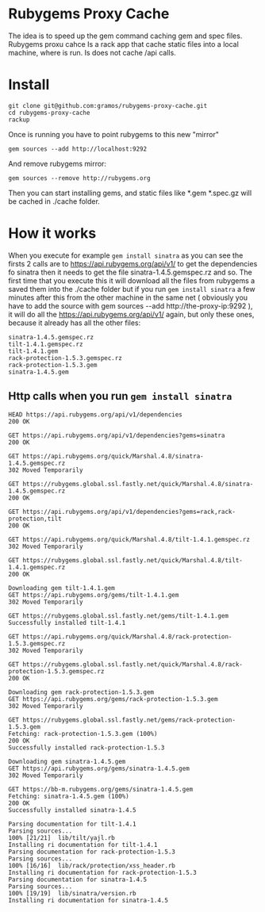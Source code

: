 Rubygems Proxy Cache
====================

The idea is to speed up the gem command caching gem and spec files.
Rubygems proxu cahce Is a rack app that cache static files into a
local machine, where is run. Is does not cache /api calls.

Install
=======

```
git clone git@github.com:gramos/rubygems-proxy-cache.git
cd rubygems-proxy-cache
rackup
```

Once is running you have to point rubygems to this new "mirror"

```
gem sources --add http://localhost:9292
```

And remove rubygems mirror:

```
gem sources --remove http://rubygems.org
```
Then you can start installing gems, and static files like
*.gem *.spec.gz will be cached in ./cache folder.

How it works
============

When you execute for example ```gem install sinatra```
as you can see the firsts 2 calls are to https://api.rubygems.org/api/v1/
to get the dependencies fo sinatra then it needs to get the file
sinatra-1.4.5.gemspec.rz and so. The first time that you execute this
it will download all the files from rubygems a saved them into the ./cache
folder but if you run ```gem install sinatra``` a few minutes after this
from the other machine in the same net ( obviously you have to add the source with
gem sources --add http://the-proxy-ip:9292 ), it will do all the
https://api.rubygems.org/api/v1/ again, but only these ones, because it already has
all the other files:


```
sinatra-1.4.5.gemspec.rz
tilt-1.4.1.gemspec.rz
tilt-1.4.1.gem
rack-protection-1.5.3.gemspec.rz
rack-protection-1.5.3.gem
sinatra-1.4.5.gem
```

Http calls when you run ```gem install sinatra```
-------------------------------------------------

```
HEAD https://api.rubygems.org/api/v1/dependencies
200 OK

GET https://api.rubygems.org/api/v1/dependencies?gems=sinatra
200 OK

GET https://api.rubygems.org/quick/Marshal.4.8/sinatra-1.4.5.gemspec.rz
302 Moved Temporarily

GET https://rubygems.global.ssl.fastly.net/quick/Marshal.4.8/sinatra-1.4.5.gemspec.rz
200 OK

GET https://api.rubygems.org/api/v1/dependencies?gems=rack,rack-protection,tilt
200 OK

GET https://api.rubygems.org/quick/Marshal.4.8/tilt-1.4.1.gemspec.rz
302 Moved Temporarily

GET https://rubygems.global.ssl.fastly.net/quick/Marshal.4.8/tilt-1.4.1.gemspec.rz
200 OK

Downloading gem tilt-1.4.1.gem
GET https://api.rubygems.org/gems/tilt-1.4.1.gem
302 Moved Temporarily

GET https://rubygems.global.ssl.fastly.net/gems/tilt-1.4.1.gem
Successfully installed tilt-1.4.1

GET https://api.rubygems.org/quick/Marshal.4.8/rack-protection-1.5.3.gemspec.rz
302 Moved Temporarily

GET https://rubygems.global.ssl.fastly.net/quick/Marshal.4.8/rack-protection-1.5.3.gemspec.rz
200 OK

Downloading gem rack-protection-1.5.3.gem
GET https://api.rubygems.org/gems/rack-protection-1.5.3.gem
302 Moved Temporarily

GET https://rubygems.global.ssl.fastly.net/gems/rack-protection-1.5.3.gem
Fetching: rack-protection-1.5.3.gem (100%)
200 OK
Successfully installed rack-protection-1.5.3

Downloading gem sinatra-1.4.5.gem
GET https://api.rubygems.org/gems/sinatra-1.4.5.gem
302 Moved Temporarily

GET https://bb-m.rubygems.org/gems/sinatra-1.4.5.gem
Fetching: sinatra-1.4.5.gem (100%)
200 OK
Successfully installed sinatra-1.4.5

Parsing documentation for tilt-1.4.1
Parsing sources...
100% [21/21]  lib/tilt/yajl.rb
Installing ri documentation for tilt-1.4.1
Parsing documentation for rack-protection-1.5.3
Parsing sources...
100% [16/16]  lib/rack/protection/xss_header.rb
Installing ri documentation for rack-protection-1.5.3
Parsing documentation for sinatra-1.4.5
Parsing sources...
100% [19/19]  lib/sinatra/version.rb
Installing ri documentation for sinatra-1.4.5
```
